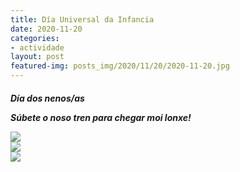```yaml
---
title: Día Universal da Infancia
date: 2020-11-20
categories:
- actividade
layout: post
featured-img: posts_img/2020/11/20/2020-11-20.jpg
---
```

 <h5 class="center header text_h2">
Día dos nenos/as
 <!--more-->

Súbete o noso tren para chegar moi lonxe!

<div class="row">
    <div class="col s12 m4">
		<img class="responsive-img" src="{{ site.baseurl }}/posts_img/2020/11/20/2020-11-200.jpg">
</div>

<div class="row">
    <div class="col s12 m4">
		<img class="responsive-img" src="{{ site.baseurl }}/posts_img/2020/11/20/2020-11-2000.jpg">
</div>

<div class="row">
    <div class="col s12 m4">
		<img class="responsive-img" src="{{ site.baseurl }}/posts_img/2020/11/20/2020-11-20000.jpg">
</div>
